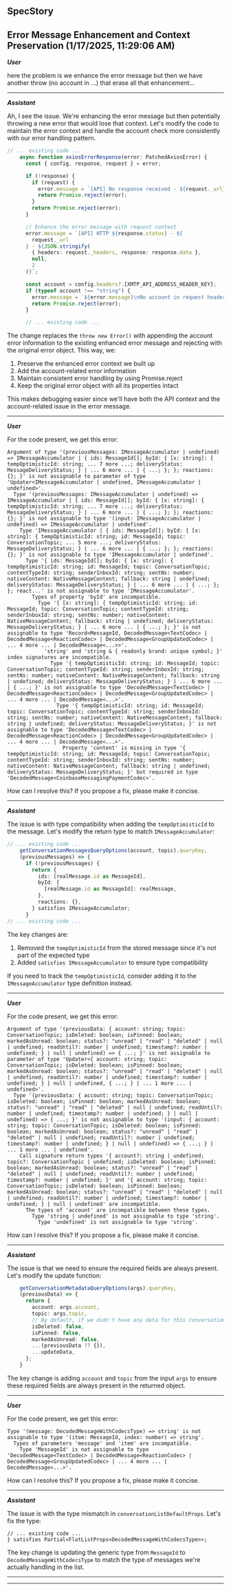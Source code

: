 ## SpecStory

## Error Message Enhancement and Context Preservation (1/17/2025, 11:29:06 AM)

_**User**_

here the problem is we enhance the error message but then we have another throw (no account in ...) that erase all that enhancement...

---

_**Assistant**_

Ah, I see the issue. We're enhancing the error message but then potentially throwing a new error that would lose that context. Let's modify the code to maintain the error context and handle the account check more consistently with our error handling pattern.

```typescript:utils/api/interceptors.ts
// ... existing code ...
    async function axiosErrorResponse(error: PatchedAxiosError) {
      const { config, response, request } = error;

      if (!response) {
        if (request) {
          error.message = `[API] No response received - ${request._url}`;
          return Promise.reject(error);
        }
        return Promise.reject(error);
      }

      // Enhance the error message with request context
      error.message = `[API] HTTP ${response.status} - ${
        request._url
      } - ${JSON.stringify(
        { headers: request._headers, response: response.data },
        null,
        2
      )}`;

      const account = config.headers?.[XMTP_API_ADDRESS_HEADER_KEY];
      if (typeof account !== "string") {
        error.message = `${error.message}\nNo account in request headers`;
        return Promise.reject(error);
      }

      // ... existing code ...
```

The change replaces the `throw new Error()` with appending the account error information to the existing enhanced error message and rejecting with the original error object. This way, we:

1. Preserve the enhanced error context we built up
2. Add the account-related error information
3. Maintain consistent error handling by using Promise.reject
4. Keep the original error object with all its properties intact

This makes debugging easier since we'll have both the API context and the account-related issue in the error message.

---

_**User**_

For the code present, we get this error:
```
Argument of type '(previousMessages: IMessageAccumulator | undefined) => IMessageAccumulator | { ids: MessageId[]; byId: { [x: string]: { tempOptimisticId: string; ... 7 more ...; deliveryStatus: MessageDeliveryStatus; } | ... 6 more ... | { ...; }; }; reactions: {}; }' is not assignable to parameter of type 'Updater<IMessageAccumulator | undefined, IMessageAccumulator | undefined>'.
  Type '(previousMessages: IMessageAccumulator | undefined) => IMessageAccumulator | { ids: MessageId[]; byId: { [x: string]: { tempOptimisticId: string; ... 7 more ...; deliveryStatus: MessageDeliveryStatus; } | ... 6 more ... | { ...; }; }; reactions: {}; }' is not assignable to type '(input: IMessageAccumulator | undefined) => IMessageAccumulator | undefined'.
    Type 'IMessageAccumulator | { ids: MessageId[]; byId: { [x: string]: { tempOptimisticId: string; id: MessageId; topic: ConversationTopic; ... 5 more ...; deliveryStatus: MessageDeliveryStatus; } | ... 6 more ... | { ...; }; }; reactions: {}; }' is not assignable to type 'IMessageAccumulator | undefined'.
      Type '{ ids: MessageId[]; byId: { [x: string]: { tempOptimisticId: string; id: MessageId; topic: ConversationTopic; contentTypeId: string; senderInboxId: string; sentNs: number; nativeContent: NativeMessageContent; fallback: string | undefined; deliveryStatus: MessageDeliveryStatus; } | ... 6 more ... | { ...; }; }; react...' is not assignable to type 'IMessageAccumulator'.
        Types of property 'byId' are incompatible.
          Type '{ [x: string]: { tempOptimisticId: string; id: MessageId; topic: ConversationTopic; contentTypeId: string; senderInboxId: string; sentNs: number; nativeContent: NativeMessageContent; fallback: string | undefined; deliveryStatus: MessageDeliveryStatus; } | ... 6 more ... | { ...; }; }' is not assignable to type 'Record<MessageId, DecodedMessage<TextCodec> | DecodedMessage<ReactionCodec> | DecodedMessage<GroupUpdatedCodec> | ... 4 more ... | DecodedMessage<...>>'.
            'string' and 'string & { readonly brand: unique symbol; }' index signatures are incompatible.
              Type '{ tempOptimisticId: string; id: MessageId; topic: ConversationTopic; contentTypeId: string; senderInboxId: string; sentNs: number; nativeContent: NativeMessageContent; fallback: string | undefined; deliveryStatus: MessageDeliveryStatus; } | ... 6 more ... | { ...; }' is not assignable to type 'DecodedMessage<TextCodec> | DecodedMessage<ReactionCodec> | DecodedMessage<GroupUpdatedCodec> | ... 4 more ... | DecodedMessage<...>'.
                Type '{ tempOptimisticId: string; id: MessageId; topic: ConversationTopic; contentTypeId: string; senderInboxId: string; sentNs: number; nativeContent: NativeMessageContent; fallback: string | undefined; deliveryStatus: MessageDeliveryStatus; }' is not assignable to type 'DecodedMessage<TextCodec> | DecodedMessage<ReactionCodec> | DecodedMessage<GroupUpdatedCodec> | ... 4 more ... | DecodedMessage<...>'.
                  Property 'content' is missing in type '{ tempOptimisticId: string; id: MessageId; topic: ConversationTopic; contentTypeId: string; senderInboxId: string; sentNs: number; nativeContent: NativeMessageContent; fallback: string | undefined; deliveryStatus: MessageDeliveryStatus; }' but required in type 'DecodedMessage<CoinbaseMessagingPaymentCodec>'.
```
How can I resolve this? If you propose a fix, please make it concise.

---

_**Assistant**_

The issue is with type compatibility when adding the `tempOptimisticId` to the message. Let's modify the return type to match `IMessageAccumulator`:

```typescript:queries/use-conversation-messages-query.ts
// ... existing code ...
    getConversationMessagesQueryOptions(account, topic).queryKey,
    (previousMessages) => {
      if (!previousMessages) {
        return {
          ids: [realMessage.id as MessageId],
          byId: {
            [realMessage.id as MessageId]: realMessage,
          },
          reactions: {},
        } satisfies IMessageAccumulator;
      }
// ... existing code ...
```

The key changes are:
1. Removed the `tempOptimisticId` from the stored message since it's not part of the expected type
2. Added `satisfies IMessageAccumulator` to ensure type compatibility

If you need to track the `tempOptimisticId`, consider adding it to the `IMessageAccumulator` type definition instead.

---

_**User**_

For the code present, we get this error:
```
Argument of type '(previousData: { account: string; topic: ConversationTopic; isDeleted: boolean; isPinned: boolean; markedAsUnread: boolean; status?: "unread" | "read" | "deleted" | null | undefined; readUntil?: number | undefined; timestamp?: number | undefined; } | null | undefined) => { ...; }' is not assignable to parameter of type 'Updater<{ account: string; topic: ConversationTopic; isDeleted: boolean; isPinned: boolean; markedAsUnread: boolean; status?: "unread" | "read" | "deleted" | null | undefined; readUntil?: number | undefined; timestamp?: number | undefined; } | null | undefined, { ...; } | ... 1 more ... | undefined>'.
  Type '(previousData: { account: string; topic: ConversationTopic; isDeleted: boolean; isPinned: boolean; markedAsUnread: boolean; status?: "unread" | "read" | "deleted" | null | undefined; readUntil?: number | undefined; timestamp?: number | undefined; } | null | undefined) => { ...; }' is not assignable to type '(input: { account: string; topic: ConversationTopic; isDeleted: boolean; isPinned: boolean; markedAsUnread: boolean; status?: "unread" | "read" | "deleted" | null | undefined; readUntil?: number | undefined; timestamp?: number | undefined; } | null | undefined) => { ...; } | ... 1 more ... | undefined'.
    Call signature return types '{ account?: string | undefined; topic?: ConversationTopic | undefined; isDeleted: boolean; isPinned: boolean; markedAsUnread: boolean; status?: "unread" | "read" | "deleted" | null | undefined; readUntil?: number | undefined; timestamp?: number | undefined; }' and '{ account: string; topic: ConversationTopic; isDeleted: boolean; isPinned: boolean; markedAsUnread: boolean; status?: "unread" | "read" | "deleted" | null | undefined; readUntil?: number | undefined; timestamp?: number | undefined; } | null | undefined' are incompatible.
      The types of 'account' are incompatible between these types.
        Type 'string | undefined' is not assignable to type 'string'.
          Type 'undefined' is not assignable to type 'string'.
```
How can I resolve this? If you propose a fix, please make it concise.

---

_**Assistant**_



The issue is that we need to ensure the required fields are always present. Let's modify the update function:

```typescript:queries/conversation-metadata-query.ts
    getConversationMetadataQueryOptions(args).queryKey,
    (previousData) => {
      return {
        account: args.account,
        topic: args.topic,
        // By default, if we didn't have any data for this conversation, we put those values
        isDeleted: false,
        isPinned: false,
        markedAsUnread: false,
        ...(previousData ?? {}),
        ...updateData,
      };
    }
```

The key change is adding `account` and `topic` from the input `args` to ensure these required fields are always present in the returned object.

---

_**User**_

For the code present, we get this error:
```
Type '(message: DecodedMessageWithCodecsType) => string' is not assignable to type '(item: MessageId, index: number) => string'.
  Types of parameters 'message' and 'item' are incompatible.
    Type 'MessageId' is not assignable to type 'DecodedMessage<TextCodec> | DecodedMessage<ReactionCodec> | DecodedMessage<GroupUpdatedCodec> | ... 4 more ... | DecodedMessage<...>'.
```
How can I resolve this? If you propose a fix, please make it concise.

---

_**Assistant**_



The issue is with the type mismatch in `conversationListDefaultProps`. Let's fix the type:

```typescript:features/conversation/conversation-messages-list.tsx
// ... existing code ...
} satisfies Partial<FlatListProps<DecodedMessageWithCodecsType>>;
```

The key change is updating the generic type from `MessageId` to `DecodedMessageWithCodecsType` to match the type of messages we're actually handling in the list.

---



---

